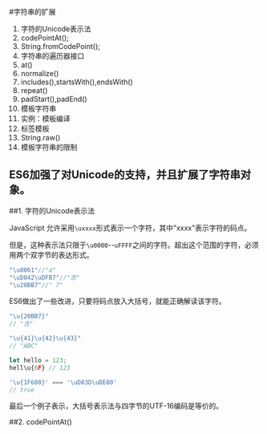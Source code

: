 #字符串的扩展

1. 字符的Unicode表示法
2. codePointAt();
3. String.fromCodePoint();
4. 字符串的遍历器接口
5. at()
6. normalize()
7. includes(),startsWith(),endsWith()
8. repeat()
9. padStart(),padEnd()
10. 模板字符串
11. 实例：模板编译
12. 标签模板
13. String.raw()
14. 模板字符串的限制

ES6加强了对Unicode的支持，并且扩展了字符串对象。
--------------------------------------

##1. 字符的Unicode表示法

JavaScript 允许采用`\uxxxx`形式表示一个字符，其中"xxxx"表示字符的码点。

但是，这种表示法只限于`\u0000`--`uFFFF`之间的字符。超出这个范围的字符，必须用两个双字节的表达形式。

```javascript
"\u0061"//"a"
"\uD842\uDFB7"//"𠮷"
"\u20BB7"//" 7"
```
ES6做出了一些改进，只要将码点放入大括号，就能正确解读该字符。

```javascript
"\u{20BB7}"
// "𠮷"

"\u{41}\u{42}\u{43}"
// "ABC"

let hello = 123;
hell\u{6F} // 123

'\u{1F680}' === '\uD83D\uDE80'
// true
```
最后一个例子表示，大括号表示法与四字节的UTF-16编码是等价的。

##2. codePointAt()

